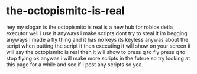 # the-octopismitc-is-real
hey my slogan is the octopismitc is real is a new hub for roblox detla executor well i use it anyways i make scripts dont try to steal it im begging anyways i made a fly thing and it has no keys its keyless anywas about the script when putting the script it then executing it will show on your screen it will say the octopismitc is real then it will show to press q to fly press q to stop flying ok anywas i will make more scripts in the futrue so try looking at this page for a while and see if i post any scripts so yea.
